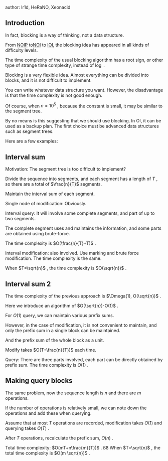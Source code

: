 author: Ir1d, HeRaNO, Xeonacid

## Introduction

In fact, blocking is a way of thinking, not a data structure.

From [NOIP](https://zh.wikipedia.org/wiki/%E5%85%A8%E5%9B%BD%E9%9D%92%E5%B0%91%E5%B9%B4%E4%BF%A1%E6%81%AF%E5%AD%A6%E5%A5%A5%E6%9E%97%E5%8C%B9%E5%85%8B%E8%81%94%E8%B5%9B) to[NOI](http://www.noi.cn/) to [IOI](https://ioinformatics.org/), the blocking idea has appeared in all kinds of difficulty levels.

The time complexity of the usual blocking algorithm has a root sign, or other type of strange time complexity, instead of $\log$ .

Blocking is a very flexible idea. Almost everything can be divided into blocks, and it is not difficult to implement.

You can write whatever data structure you want. However, the disadvantage is that the time complexity is not good enough.

Of course, when $n=10^5$ , because the constant is small, it may be similar to the segment tree.

By no means is this suggesting that we should use blocking. In OI, it can be used as a backup plan. The first choice must be advanced data structures such as segment trees.

Here are a few examples:

## Interval sum

Motivation: The segment tree is too difficult to implement?

Divide the sequence into segments, and each segment has a length of $T$ , so there are a total of $\frac{n}{T}$ segments.

Maintain the interval sum of each segment.

Single node of modification: Obviously.

Interval query: It will involve some complete segments, and part of up to two segments.

The complete segment uses and maintains the information, and some parts are obtained using brute-force.

The time complexity is $O(\frac{n}{T}+T)$ .

Interval modification: also involved. Use marking and brute force modification. The time complexity is the same.

When $T=\sqrt{n}$ , the time complexity is $O(\sqrt{n})$ .

## Interval sum 2

The time complexity of the previous approach is $\Omega(1), O(\sqrt{n})$ .

Here we introduce an algorithm of $O(\sqrt{n})-O(1)$ .  

For $O(1)$ query, we can maintain various prefix sums.

However, in the case of modification, it is not convenient to maintain, and only the prefix sum in a single block can be maintained.

And the prefix sum of the whole block as a unit.

Modify takes $O(T+\frac{n}{T})$ each time.

Query: There are three parts involved, each part can be directly obtained by prefix sum. The time complexity is $O(1)$ .

## Making query blocks

The same problem, now the sequence length is $n$ and there are $m$ operations.

If the number of operations is relatively small, we can note down the operations and add these when querying.

Assume that at most $T$ operations are recorded, modification takes $O(1)$ and querying takes $O(T)$ .

  After $T$ operations, recalculate the prefix sum, $O(n)$ .

Total time complexity: $O(mT+n\frac{m}{T})$ .
ßß
  When $T=\sqrt{n}$ , the total time complexity is $O(m \sqrt{n})$ .